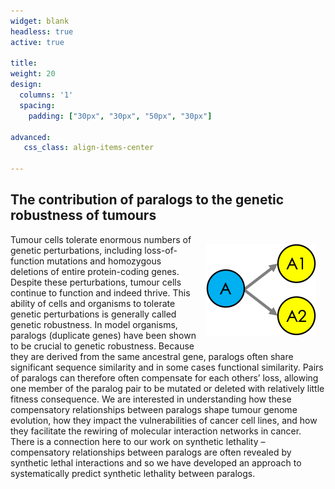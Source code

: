 ```yaml
---
widget: blank
headless: true
active: true

title: 
weight: 20  
design:
  columns: '1'
  spacing:
    padding: ["30px", "30px", "50px", "30px"]

advanced:
   css_class: align-items-center

---
```


<div class="myborder">
  <h2>The contribution of paralogs to the genetic robustness of tumours</h2>
  <img src="Paralogs.png" style="margin:15px; float:inline-end;" />
  <p>Tumour cells tolerate enormous numbers of genetic perturbations, including loss-of-function mutations and homozygous deletions of entire protein-coding genes. Despite these perturbations, tumour cells continue to function and indeed thrive. This ability of cells and organisms to tolerate genetic perturbations is generally called genetic robustness. In model organisms, paralogs (duplicate genes) have been shown to be crucial to genetic robustness. Because they are derived from the same ancestral gene, paralogs often share significant sequence similarity and in some cases functional similarity. Pairs of paralogs can therefore often compensate for each others’ loss, allowing one member of the paralog pair to be mutated or deleted with relatively little fitness consequence. We are interested in understanding how these compensatory relationships between paralogs shape tumour genome evolution, how they impact the vulnerabilities of cancer cell lines, and how they facilitate the rewiring of molecular interaction networks in cancer. There is a connection here to our work on synthetic lethality – compensatory relationships between paralogs are often revealed by synthetic lethal interactions and so we have developed an approach to systematically predict synthetic lethality between paralogs.</p>
</div>